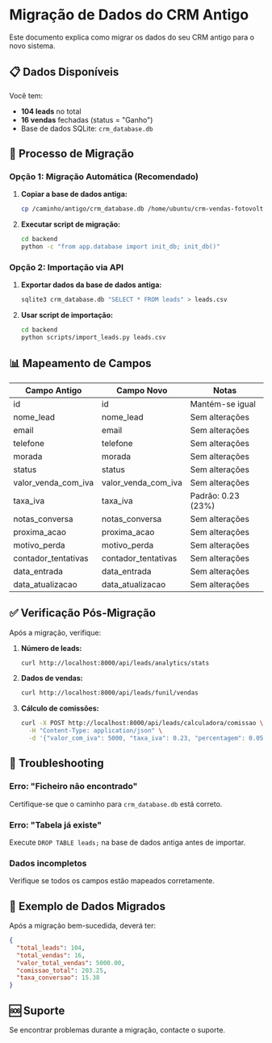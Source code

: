 # Migração de Dados do CRM Antigo

Este documento explica como migrar os dados do seu CRM antigo para o novo sistema.

## 📋 Dados Disponíveis

Você tem:
- **104 leads** no total
- **16 vendas** fechadas (status = "Ganho")
- Base de dados SQLite: `crm_database.db`

## 🔄 Processo de Migração

### Opção 1: Migração Automática (Recomendado)

1. **Copiar a base de dados antiga:**
   ```bash
   cp /caminho/antigo/crm_database.db /home/ubuntu/crm-vendas-fotovoltaicas/data/crm_vendas.db
   ```

2. **Executar script de migração:**
   ```bash
   cd backend
   python -c "from app.database import init_db; init_db()"
   ```

### Opção 2: Importação via API

1. **Exportar dados da base de dados antiga:**
   ```bash
   sqlite3 crm_database.db "SELECT * FROM leads" > leads.csv
   ```

2. **Usar script de importação:**
   ```bash
   cd backend
   python scripts/import_leads.py leads.csv
   ```

## 📊 Mapeamento de Campos

| Campo Antigo | Campo Novo | Notas |
|---|---|---|
| id | id | Mantém-se igual |
| nome_lead | nome_lead | Sem alterações |
| email | email | Sem alterações |
| telefone | telefone | Sem alterações |
| morada | morada | Sem alterações |
| status | status | Sem alterações |
| valor_venda_com_iva | valor_venda_com_iva | Sem alterações |
| taxa_iva | taxa_iva | Padrão: 0.23 (23%) |
| notas_conversa | notas_conversa | Sem alterações |
| proxima_acao | proxima_acao | Sem alterações |
| motivo_perda | motivo_perda | Sem alterações |
| contador_tentativas | contador_tentativas | Sem alterações |
| data_entrada | data_entrada | Sem alterações |
| data_atualizacao | data_atualizacao | Sem alterações |

## ✅ Verificação Pós-Migração

Após a migração, verifique:

1. **Número de leads:**
   ```bash
   curl http://localhost:8000/api/leads/analytics/stats
   ```

2. **Dados de vendas:**
   ```bash
   curl http://localhost:8000/api/leads/funil/vendas
   ```

3. **Cálculo de comissões:**
   ```bash
   curl -X POST http://localhost:8000/api/leads/calculadora/comissao \
     -H "Content-Type: application/json" \
     -d '{"valor_com_iva": 5000, "taxa_iva": 0.23, "percentagem": 0.05}'
   ```

## 🔧 Troubleshooting

### Erro: "Ficheiro não encontrado"
Certifique-se que o caminho para `crm_database.db` está correto.

### Erro: "Tabela já existe"
Execute `DROP TABLE leads;` na base de dados antiga antes de importar.

### Dados incompletos
Verifique se todos os campos estão mapeados corretamente.

## 📝 Exemplo de Dados Migrados

Após a migração bem-sucedida, deverá ter:

```json
{
  "total_leads": 104,
  "total_vendas": 16,
  "valor_total_vendas": 5000.00,
  "comissao_total": 203.25,
  "taxa_conversao": 15.38
}
```

## 🆘 Suporte

Se encontrar problemas durante a migração, contacte o suporte.

